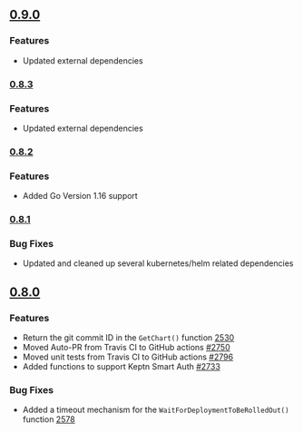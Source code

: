 ## [0.9.0](https://github.com/keptn/kubernetes-utils/compare/v0.8.3...v0.9.0)

### Features

- Updated external dependencies

### [0.8.3](https://github.com/keptn/kubernetes-utils/compare/v0.8.2...v0.8.3)

### Features

- Updated external dependencies

### [0.8.2](https://github.com/keptn/kubernetes-utils/compare/v0.8.1...v0.8.2)

### Features

- Added Go Version 1.16 support

### [0.8.1](https://github.com/keptn/kubernetes-utils/compare/v0.8.0...v0.8.1)

### Bug Fixes

- Updated and cleaned up several kubernetes/helm related dependencies

## [0.8.0](https://github.com/keptn/kubernetes-utils/compare/v0.2.0...v0.8.0)

### Features

- Return the git commit ID in the `GetChart()` function [2530](https://github.com/keptn/keptn/issues/2530)
- Moved Auto-PR from Travis CI to GitHub actions [#2750](https://github.com/keptn/keptn/2750)
- Moved unit tests from Travis CI to GitHub actions [#2796](https://github.com/keptn/keptn/2796)
- Added functions to support Keptn Smart Auth [#2733](https://github.com/keptn/keptn/2733)

### Bug Fixes

- Added a timeout mechanism for the `WaitForDeploymentToBeRolledOut()` function [2578](https://github.com/keptn/keptn/issues/2578)
